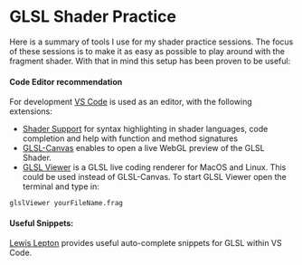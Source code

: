 # GLSL Shader Practice

Here is a summary of tools I use for my shader practice sessions. The focus of these sessions is to make it as easy as possible to play around with the fragment shader. With that in mind this setup has been proven to be useful:

#### Code Editor recommendation

For development [VS Code](https://code.visualstudio.com/) is used as an editor, with the following extensions:

- [Shader Support](https://marketplace.visualstudio.com/items?itemName=slevesque.shader) for syntax highlighting in shader languages, code completion and help with function and method signatures
- [GLSL-Canvas](https://marketplace.visualstudio.com/items?itemName=circledev.glsl-canvas) enables to open a live WebGL preview of the GLSL Shader.
- [GLSL Viewer](https://github.com/patriciogonzalezvivo/glslViewer) is a GLSL live coding renderer for MacOS and Linux. This could be used instead of GLSL-Canvas. To start GLSL Viewer open the terminal and type in:

```
glslViewer yourFileName.frag
```

#### Useful Snippets:

[Lewis Lepton](https://gist.github.com/lewislepton/8b17f56baa7f1790a70284e7520f9623) provides useful auto-complete snippets for GLSL within VS Code.
